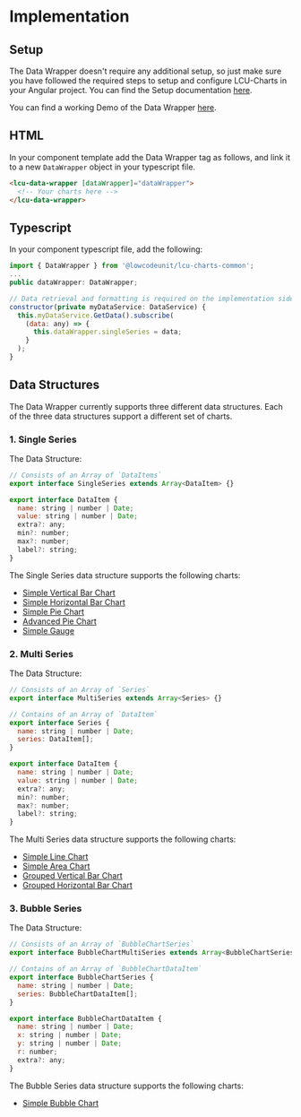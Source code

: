 # Implementation 

## Setup
The Data Wrapper doesn't require any additional setup, so just make sure you have followed the required steps to setup and configure LCU-Charts in your Angular project. You can find the Setup documentation [here](getting-started/initial-setup.md).

You can find a working Demo of the Data Wrapper [here](examples/data-wrapper).

## HTML
In your component template add the Data Wrapper tag as follows, and link it to a new `DataWrapper` object in your typescript file.

```html
<lcu-data-wrapper [dataWrapper]="dataWrapper">
  <!-- Your charts here -->
</lcu-data-wrapper>
```

## Typescript
In your component typescript file, add the following:

```js
import { DataWrapper } from '@lowcodeunit/lcu-charts-common';
...
public dataWrapper: DataWrapper;

// Data retrieval and formatting is required on the implementation side.
constructor(private myDataService: DataService) {
  this.myDataService.GetData().subscribe(
    (data: any) => {
      this.dataWrapper.singleSeries = data;
    }
  );
}
```

## Data Structures
The Data Wrapper currently supports three different data structures. Each of the three data structures support a different set of charts. 

### 1. Single Series
The Data Structure:
```js
// Consists of an Array of `DataItems`
export interface SingleSeries extends Array<DataItem> {}

export interface DataItem {
  name: string | number | Date;
  value: string | number | Date;
  extra?: any;
  min?: number;
  max?: number;
  label?: string;
}
```

The Single Series data structure supports the following charts:
* [Simple Vertical Bar Chart](charts/simple-vertical-bar-chart.md)
* [Simple Horizontal Bar Chart](charts/simple-horizontal-bar-chart.md)
* [Simple Pie Chart](charts/simple-pie-chart.md)
* [Advanced Pie Chart](charts/advanced-pie-chart.md)
* [Simple Gauge](charts/simple-gauge.md)

### 2. Multi Series
The Data Structure:
```js
// Consists of an Array of `Series`
export interface MultiSeries extends Array<Series> {}

// Contains of an Array of `DataItem`
export interface Series {
  name: string | number | Date;
  series: DataItem[];
}

export interface DataItem {
  name: string | number | Date;
  value: string | number | Date;
  extra?: any;
  min?: number;
  max?: number;
  label?: string;
}
```

The Multi Series data structure supports the following charts:
* [Simple Line Chart](charts/simple-line-chart.md)
* [Simple Area Chart](charts/simple-area-chart.md)
* [Grouped Vertical Bar Chart](charts/grouped-vertical-bar-chart.md)
* [Grouped Horizontal Bar Chart](charts/grouped-horizontal-bar-chart.md)

### 3. Bubble Series
The Data Structure:
```js
// Consists of an Array of `BubbleChartSeries`
export interface BubbleChartMultiSeries extends Array<BubbleChartSeries> {}

// Contains of an Array of `BubbleChartDataItem`
export interface BubbleChartSeries {
  name: string | number | Date;
  series: BubbleChartDataItem[];
}

export interface BubbleChartDataItem {
  name: string | number | Date;
  x: string | number | Date;
  y: string | number | Date;
  r: number;
  extra?: any;
}
```

The Bubble Series data structure supports the following charts:
* [Simple Bubble Chart](charts/simple-bubble-chart.md)
